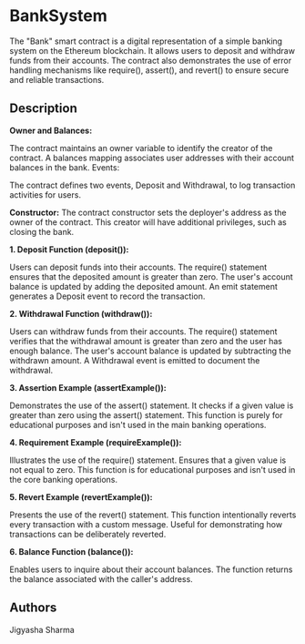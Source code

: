 # BankSystem
The "Bank" smart contract is a digital representation of a simple banking system on the Ethereum blockchain. It allows users to deposit and withdraw funds from their accounts. The contract also demonstrates the use of error handling mechanisms like require(), assert(), and revert() to ensure secure and reliable transactions.

## Description
**Owner and Balances:**

The contract maintains an owner variable to identify the creator of the contract.
A balances mapping associates user addresses with their account balances in the bank.
Events:

The contract defines two events, Deposit and Withdrawal, to log transaction activities for users.

**Constructor:**
The contract constructor sets the deployer's address as the owner of the contract. This creator will have additional privileges, such as closing the bank.

**1. Deposit Function (deposit()):**

Users can deposit funds into their accounts.
The require() statement ensures that the deposited amount is greater than zero.
The user's account balance is updated by adding the deposited amount.
An emit statement generates a Deposit event to record the transaction.

**2. Withdrawal Function (withdraw()):**

Users can withdraw funds from their accounts.
The require() statement verifies that the withdrawal amount is greater than zero and the user has enough balance.
The user's account balance is updated by subtracting the withdrawn amount.
A Withdrawal event is emitted to document the withdrawal.

**3. Assertion Example (assertExample()):**

Demonstrates the use of the assert() statement.
It checks if a given value is greater than zero using the assert() statement.
This function is purely for educational purposes and isn't used in the main banking operations.

**4. Requirement Example (requireExample()):**

Illustrates the use of the require() statement.
Ensures that a given value is not equal to zero.
This function is for educational purposes and isn't used in the core banking operations.

**5. Revert Example (revertExample()):**

Presents the use of the revert() statement.
This function intentionally reverts every transaction with a custom message.
Useful for demonstrating how transactions can be deliberately reverted.

**6. Balance Function (balance()):**

Enables users to inquire about their account balances.
The function returns the balance associated with the caller's address.

## Authors
Jigyasha Sharma



